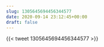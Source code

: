 ```yaml
---
slug: 1305645694456344577
date: 2020-09-14 23:12:45+00:00
draft: false
---
```


{{< tweet 1305645694456344577 >}}
